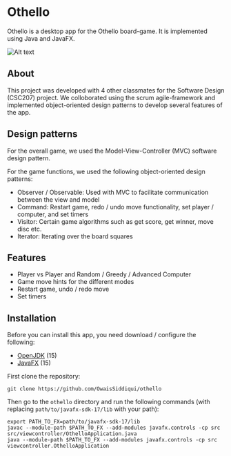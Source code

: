 # Othello

Othello is a desktop app for the Othello board-game. It is implemented using Java and JavaFX.

![Alt text](https://i.imgur.com/3LmGzKv.png)

## About
This project was developed with 4 other classmates for the Software Design (CSC207) project. We colloborated using the scrum agile-framework and implemented object-oriented design patterns to develop several features of the app.  

## Design patterns

For the overall game, we used the Model-View-Controller (MVC) software design pattern.

For the game functions, we used the following object-oriented design patterns:

- Observer / Observable: Used with MVC to facilitate communication between the view and model
- Command: Restart game, redo / undo move functionality, set player / computer, and set timers
- Visitor: Certain game algorithms such as get score, get winner, move disc etc.
- Iterator: Iterating over the board squares

## Features

- Player vs Player and Random / Greedy / Advanced Computer
- Game move hints for the different modes
- Restart game, undo / redo move
- Set timers

## Installation
Before you can install this app, you need download / configure the following:

 - [OpenJDK](https://www.oracle.com/java/technologies/downloads/) (15)
 - [JavaFX](https://openjfx.io) (15)

First clone the repository:

    git clone https://github.com/OwaisSiddiqui/othello

 Then go to the `othello` directory and run the following commands (with replacing `path/to/javafx-sdk-17/lib` with your path):

    export PATH_TO_FX=path/to/javafx-sdk-17/lib
    javac --module-path $PATH_TO_FX --add-modules javafx.controls -cp src src/viewcontroller/OthelloApplication.java
    java --module-path $PATH_TO_FX --add-modules javafx.controls -cp src viewcontroller.OthelloApplication
